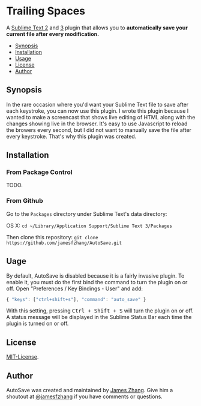 Trailing Spaces
===============
A [Sublime Text 2](http://www.sublimetext.com/2) and
[3](http://www.sublimetext.com/3) plugin that allows you to **automatically save your current file after every modification.**

- [Synopsis](#synopsis)
- [Installation](#installation)
- [Usage](#usage)
- [License](#license)
- [Author](#author)

Synopsis
-------
In the rare occasion where you'd want your Sublime Text file to save after
each keystroke, you can now use this plugin. I wrote this plugin because
I wanted to make a screencast that shows live editing of HTML along with
the changes showing live in the browser. It's easy to use Javascript to
reload the browers every second, but I did not want to manually save the
file after every keystroke. That's why this plugin was created.

Installation
-------

### From Package Control
TODO.

### From Github
Go to the `Packages` directory under Sublime Text's data directory:

OS X: `cd ~/Library/Application Support/Sublime Text 3/Packages`

Then clone this repository: `git clone https://github.com/jamesfzhang/AutoSave.git`

Uage
-------
By default, AutoSave is disabled because it is a fairly invasive plugin.
To enable it, you must do the first bind the command to turn the plugin
on or off. Open "Preferences / Key Bindings - User" and add:

```js
{ "keys": ["ctrl+shift+s"], "command": "auto_save" }
```

With this setting, pressing <kbd>Ctrl + Shift + S</kbd> will turn the plugin
on or off. A status message will be displayed in the Sublime Status Bar each
time the plugin is turned on or off.

License
-------
[MIT-License](https://raw.github.com/jamesfzhang/AutoSave/master/MIT-License).

Author
-------
AutoSave was created and maintained by [James Zhang](http://jzhang.io).
Give him a shoutout at [@jamesfzhang](https://twitteri.com/jamesfzhang)
if you have comments or questions.
